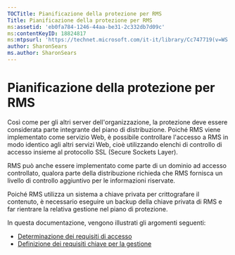 ```yaml
---
TOCTitle: Pianificazione della protezione per RMS
Title: Pianificazione della protezione per RMS
ms:assetid: 'eb0fa784-1246-44aa-be31-2c332db7d09c'
ms:contentKeyID: 18824817
ms:mtpsurl: 'https://technet.microsoft.com/it-it/library/Cc747719(v=WS.10)'
author: SharonSears
ms.author: SharonSears
---
```


Pianificazione della protezione per RMS
=======================================

Così come per gli altri server dell'organizzazione, la protezione deve essere considerata parte integrante del piano di distribuzione. Poiché RMS viene implementato come servizio Web, è possibile controllare l'accesso a RMS in modo identico agli altri servizi Web, cioè utilizzando elenchi di controllo di accesso insieme al protocollo SSL (Secure Sockets Layer).

RMS può anche essere implementato come parte di un dominio ad accesso controllato, qualora parte della distribuzione richieda che RMS fornisca un livello di controllo aggiuntivo per le informazioni riservate.

Poiché RMS utilizza un sistema a chiave privata per crittografare il contenuto, è necessario eseguire un backup della chiave privata di RMS e far rientrare la relativa gestione nel piano di protezione.

In questa documentazione, vengono illustrati gli argomenti seguenti:

-   [Determinazione dei requisiti di accesso](https://technet.microsoft.com/eb2ce9a5-0430-4811-bd40-4a94a84426a8)
-   [Definizione dei requisiti chiave per la gestione](https://technet.microsoft.com/f0e08fb8-bf5e-4278-a09f-daa57696e786)
